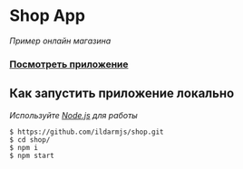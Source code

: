 # Shop App

_Пример онлайн магазина_

### [Посмотреть приложение](https://ildarmjs.github.io/shop/)

## Как запустить приложение локально

_Используйте [Node.js](https://nodejs.org/) для работы_

```
$ https://github.com/ildarmjs/shop.git
$ cd shop/
$ npm i
$ npm start
```
